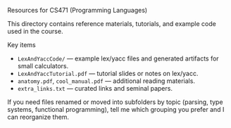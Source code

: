 Resources for CS471 (Programming Languages)

This directory contains reference materials, tutorials, and example code used in the course.

Key items
- `LexAndYaccCode/` — example lex/yacc files and generated artifacts for small calculators.
- `LexAndYaccTutorial.pdf` — tutorial slides or notes on lex/yacc.
- `anatomy.pdf`, `cool_manual.pdf` — additional reading materials.
- `extra_links.txt` — curated links and seminal papers.

If you need files renamed or moved into subfolders by topic (parsing, type systems, functional programming), tell me which grouping you prefer and I can reorganize them.
